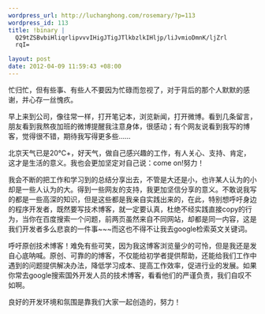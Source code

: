 ```yaml
--- 
wordpress_url: http://luchanghong.com/rosemary/?p=113
wordpress_id: 113
title: !binary |
  Q29tZSBvbiHliqrlipvvvIHigJTigJTlkbzlkIHljp/liJvmioDmnK/ljZrl
  rqI=

layout: post
date: 2012-04-09 11:59:43 +08:00
---
```

忙归忙，但有些事、有些人不要因为忙碌而忽视了，对于背后的那个人默默的感谢，并心存一丝愧疚。

早上来到公司，像往常一样，打开笔记本，浏览新闻，打开微博。看到几条留言，朋友看到我熬夜加班的微博提醒我注意身体，很感动；有个网友说看到我写的博客，觉得很不错，期待我写得更多些……

北京天气已是20℃+，好天气，做自己感兴趣的工作，有人关心、支持、肯定，这才是生活的意义。我也会更加坚定对自己说：come on!努力！

我会不断的把工作和学习到的总结分享出去，不管是大还是小，也许某人认为的小却是一些人认为的大。得到一些网友的支持，我更加坚信分享的意义。不敢说我写的都是一些高深的知识，但是这些都是我亲自实践出来的，在此，特别想呼吁身边的程序开发者，既然要写技术博客，就一定要认真，杜绝不经实践直接copy的行为，当你在百度搜索一个问题，前两页虽然来自不同网站，却都是同一内容，这是我们开发者多么悲哀的一件事~~~而这也不得不让我去google检索英文关键词。

呼吁原创技术博客！难免有些可笑，因为我这博客浏览量少的可怜，但是我还是发自心底呐喊。原创、可靠的的博客，不仅能给初学者提供帮助，还能给我们工作中遇到的问题提供解决办法，降低学习成本、提高工作效率，促进行业的发展。如果你常去google搜索国外开发人员的技术博客，看看他们的严谨负责，我们自叹不如啊。

良好的开发环境和氛围是靠我们大家一起创造的，努力！

